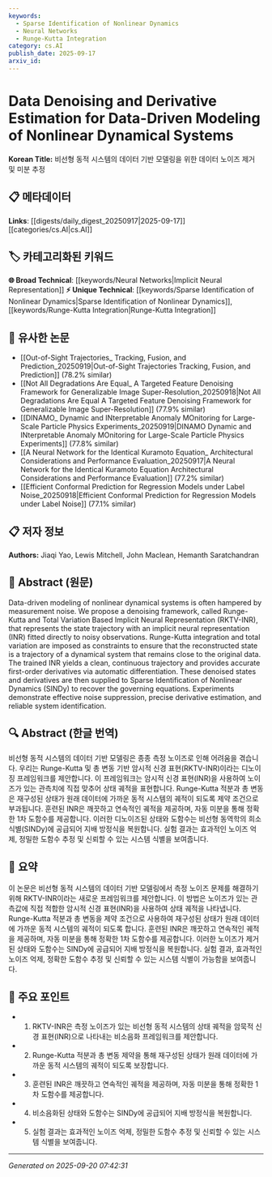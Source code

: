 ```yaml
---
keywords:
  - Sparse Identification of Nonlinear Dynamics
  - Neural Networks
  - Runge-Kutta Integration
category: cs.AI
publish_date: 2025-09-17
arxiv_id:
---
```


<!-- KEYWORD_LINKING_METADATA:
{
  "processed_timestamp": "2025-09-22 22:57:45.224567",
  "vocabulary_version": "1.0",
  "selected_keywords": [
    "Sparse Identification of Nonlinear Dynamics",
    "Neural Networks",
    "Runge-Kutta Integration"
  ],
  "rejected_keywords": [
    "Total Variation"
  ],
  "similarity_scores": {
    "Sparse Identification of Nonlinear Dynamics": 0.8,
    "Neural Networks": 0.78,
    "Runge-Kutta Integration": 0.72
  },
  "extraction_method": "AI_prompt_based",
  "budget_applied": true
}
-->

# Data Denoising and Derivative Estimation for Data-Driven Modeling of Nonlinear Dynamical Systems

**Korean Title:** 비선형 동적 시스템의 데이터 기반 모델링을 위한 데이터 노이즈 제거 및 미분 추정

## 📋 메타데이터

**Links**: [[digests/daily_digest_20250917|2025-09-17]]       [[categories/cs.AI|cs.AI]]

## 🏷️ 카테고리화된 키워드
**🌐 Broad Technical**: [[keywords/Neural Networks|Implicit Neural Representation]]
**⚡ Unique Technical**: [[keywords/Sparse Identification of Nonlinear Dynamics|Sparse Identification of Nonlinear Dynamics]], [[keywords/Runge-Kutta Integration|Runge-Kutta Integration]]

## 🔗 유사한 논문
- [[Out-of-Sight Trajectories_ Tracking, Fusion, and Prediction_20250919|Out-of-Sight Trajectories Tracking, Fusion, and Prediction]] (78.2% similar)
- [[Not All Degradations Are Equal_ A Targeted Feature Denoising Framework for Generalizable Image Super-Resolution_20250918|Not All Degradations Are Equal A Targeted Feature Denoising Framework for Generalizable Image Super-Resolution]] (77.9% similar)
- [[DINAMO_ Dynamic and INterpretable Anomaly MOnitoring for Large-Scale Particle Physics Experiments_20250919|DINAMO Dynamic and INterpretable Anomaly MOnitoring for Large-Scale Particle Physics Experiments]] (77.8% similar)
- [[A Neural Network for the Identical Kuramoto Equation_ Architectural Considerations and Performance Evaluation_20250917|A Neural Network for the Identical Kuramoto Equation Architectural Considerations and Performance Evaluation]] (77.2% similar)
- [[Efficient Conformal Prediction for Regression Models under Label Noise_20250918|Efficient Conformal Prediction for Regression Models under Label Noise]] (77.1% similar)

## 📋 저자 정보

**Authors:** Jiaqi Yao, Lewis Mitchell, John Maclean, Hemanth Saratchandran

## 📄 Abstract (원문)

Data-driven modeling of nonlinear dynamical systems is often hampered by
measurement noise. We propose a denoising framework, called Runge-Kutta and
Total Variation Based Implicit Neural Representation (RKTV-INR), that
represents the state trajectory with an implicit neural representation (INR)
fitted directly to noisy observations. Runge-Kutta integration and total
variation are imposed as constraints to ensure that the reconstructed state is
a trajectory of a dynamical system that remains close to the original data. The
trained INR yields a clean, continuous trajectory and provides accurate
first-order derivatives via automatic differentiation. These denoised states
and derivatives are then supplied to Sparse Identification of Nonlinear
Dynamics (SINDy) to recover the governing equations. Experiments demonstrate
effective noise suppression, precise derivative estimation, and reliable system
identification.

## 🔍 Abstract (한글 번역)

비선형 동적 시스템의 데이터 기반 모델링은 종종 측정 노이즈로 인해 어려움을 겪습니다. 우리는 Runge-Kutta 및 총 변동 기반 암시적 신경 표현(RKTV-INR)이라는 디노이징 프레임워크를 제안합니다. 이 프레임워크는 암시적 신경 표현(INR)을 사용하여 노이즈가 있는 관측치에 직접 맞추어 상태 궤적을 표현합니다. Runge-Kutta 적분과 총 변동은 재구성된 상태가 원래 데이터에 가까운 동적 시스템의 궤적이 되도록 제약 조건으로 부과됩니다. 훈련된 INR은 깨끗하고 연속적인 궤적을 제공하며, 자동 미분을 통해 정확한 1차 도함수를 제공합니다. 이러한 디노이즈된 상태와 도함수는 비선형 동역학의 희소 식별(SINDy)에 공급되어 지배 방정식을 복원합니다. 실험 결과는 효과적인 노이즈 억제, 정밀한 도함수 추정 및 신뢰할 수 있는 시스템 식별을 보여줍니다.

## 📝 요약

이 논문은 비선형 동적 시스템의 데이터 기반 모델링에서 측정 노이즈 문제를 해결하기 위해 RKTV-INR이라는 새로운 프레임워크를 제안합니다. 이 방법은 노이즈가 있는 관측값에 직접 적합한 암시적 신경 표현(INR)을 사용하여 상태 궤적을 나타냅니다. Runge-Kutta 적분과 총 변동을 제약 조건으로 사용하여 재구성된 상태가 원래 데이터에 가까운 동적 시스템의 궤적이 되도록 합니다. 훈련된 INR은 깨끗하고 연속적인 궤적을 제공하며, 자동 미분을 통해 정확한 1차 도함수를 제공합니다. 이러한 노이즈가 제거된 상태와 도함수는 SINDy에 공급되어 지배 방정식을 복원합니다. 실험 결과, 효과적인 노이즈 억제, 정확한 도함수 추정 및 신뢰할 수 있는 시스템 식별이 가능함을 보여줍니다.

## 🎯 주요 포인트

- 1. RKTV-INR은 측정 노이즈가 있는 비선형 동적 시스템의 상태 궤적을 암묵적 신경 표현(INR)으로 나타내는 비소음화 프레임워크를 제안합니다.

- 2. Runge-Kutta 적분과 총 변동 제약을 통해 재구성된 상태가 원래 데이터에 가까운 동적 시스템의 궤적이 되도록 보장합니다.

- 3. 훈련된 INR은 깨끗하고 연속적인 궤적을 제공하며, 자동 미분을 통해 정확한 1차 도함수를 제공합니다.

- 4. 비소음화된 상태와 도함수는 SINDy에 공급되어 지배 방정식을 복원합니다.

- 5. 실험 결과는 효과적인 노이즈 억제, 정밀한 도함수 추정 및 신뢰할 수 있는 시스템 식별을 보여줍니다.

---

*Generated on 2025-09-20 07:42:31*